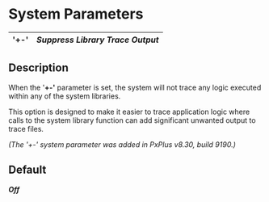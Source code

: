 # System Parameters

**'+-'** |  **_Suppress Library Trace Output_**  
---|---  
  
##  Description

When the '**+-'** parameter is set, the system will not trace any logic executed within any of the system libraries.

This option is designed to make it easier to trace application logic where calls to the system library function can add significant unwanted output to trace files.

_(The '+-' system parameter was added in PxPlus v8.30, build 9190.)_

##  Default

**_Off_**
